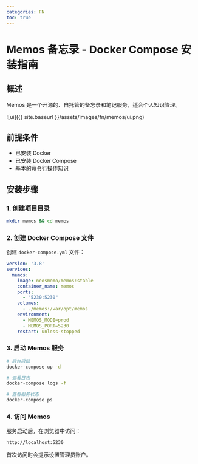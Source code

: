 ```yaml
---
categories: FN
toc: true
---
```




# Memos 备忘录 - Docker Compose 安装指南

## 概述

Memos 是一个开源的、自托管的备忘录和笔记服务，适合个人知识管理。

![ui]({{ site.baseurl }}/assets/images/fn/memos/ui.png)

## 前提条件

- 已安装 Docker
- 已安装 Docker Compose
- 基本的命令行操作知识

## 安装步骤

### 1. 创建项目目录

```bash
mkdir memos && cd memos
```



### 2. 创建 Docker Compose 文件

创建 `docker-compose.yml` 文件：

```yaml
version: '3.8'
services:
  memos:
    image: neosmemo/memos:stable
    container_name: memos
    ports:
      - "5230:5230"
    volumes:
      - ./memos:/var/opt/memos
    environment:
      - MEMOS_MODE=prod
      - MEMOS_PORT=5230
    restart: unless-stopped
```



### 3. 启动 Memos 服务

```bash
# 后台启动
docker-compose up -d

# 查看日志
docker-compose logs -f

# 查看服务状态
docker-compose ps
```



### 4. 访问 Memos

服务启动后，在浏览器中访问：

```tex
http://localhost:5230
```



首次访问时会提示设置管理员账户。